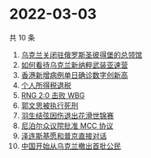 # 2022-03-03

共 10 条

<!-- BEGIN -->
<!-- 最后更新时间 Thu Mar 03 2022 00:17:21 GMT+0800 (China Standard Time) -->

1. [乌克兰关闭驻俄罗斯圣彼得堡的总领馆](https://www.zhihu.com/search?q=俄罗斯乌克兰)
1. [如何看待乌克兰新纳粹武装亚速营](https://www.zhihu.com/search?q=亚速营)
1. [香港新增病例单日确诊数字创新高](https://www.zhihu.com/search?q=香港疫情)
1. [个人所得税退税](https://www.zhihu.com/search?q=个人所得税)
1. [RNG 2:0 击败 WBG](https://www.zhihu.com/search?q=rng)
1. [郭文思被执行死刑](https://www.zhihu.com/search?q=郭文思)
1. [羽生结弦因伤退出花滑世锦赛](https://www.zhihu.com/search?q=羽生结弦)
1. [尼泊尔众议院批准 MCC 协议](https://www.zhihu.com/search?q=尼泊尔)
1. [泽连斯基愿和普京直接对话](https://www.zhihu.com/search?q=泽连斯基愿和普京直接对话)
1. [中国开始从乌克兰撤出首批公民](https://www.zhihu.com/search?q=撤侨)

<!-- END -->
